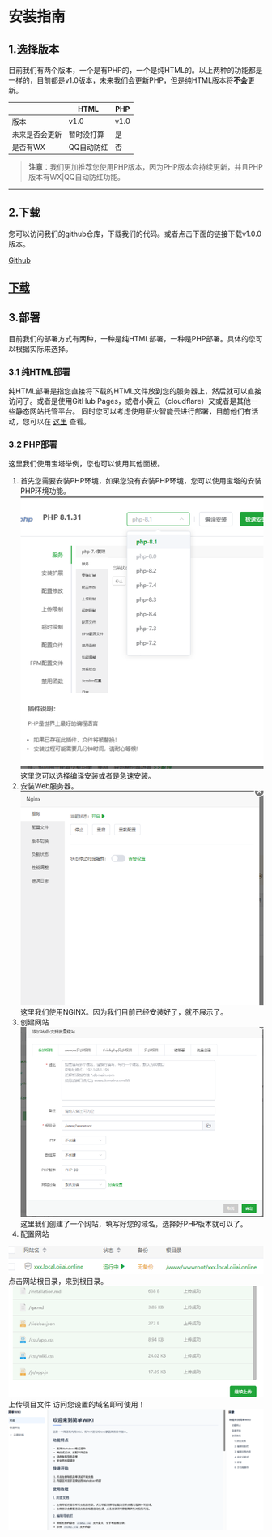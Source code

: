 # 安装指南

## 1.选择版本
目前我们有两个版本，一个是有PHP的，一个是纯HTML的。以上两种的功能都是一样的，目前都是v1.0版本，未来我们会更新PHP，但是纯HTML版本将**不会**更新。

|                              |HTML                               | PHP                                |
|------------------------------|-----------------------------------|------------------------------------|
| 版本                         |          v1.0                        |     v1.0                               |
| 未来是否会更新                         |          暂时没打算                         |              是                      |
| 是否有WX|QQ自动防红                     |           否                        |                          是           |

> **注意**：我们更加推荐您使用PHP版本，因为PHP版本会持续更新，并且PHP版本有WX|QQ自动防红功能。

---

## 2.下载
您可以访问我们的github仓库，下载我们的代码。或者点击下面的链接下载v1.0.0版本。

[Github]([https://easywiki.bqiu.net/download/v1.0.0.tar.gz](https://github.com/SnowBall-Bqiu/easywiki))

[下载](https://easywiki.bqiu.net/download/v1.0.0.tar.gz)
---
## 3.部署
目前我们的部署方式有两种，一种是纯HTML部署，一种是PHP部署。具体的您可以根据实际来选择。
### 3.1 纯HTML部署
纯HTML部署是指您直接将下载的HTML文件放到您的服务器上，然后就可以直接访问了。或者是使用GitHub Pages，或者小黄云（cloudflare）又或者是其他一些静态网站托管平台。
同时您可以考虑使用薪火智能云进行部署，目前他们有活动，您可以在 [这里](https://www.xinhuo.ink) 查看。
### 3.2 PHP部署
这里我们使用宝塔举例，您也可以使用其他面板。
1. 首先您需要安装PHP环境，如果您没有安装PHP环境，您可以使用宝塔的安装PHP环境功能。
![alt text](image.png)
这里您可以选择编译安装或者是急速安装。
2. 安装Web服务器。
![NG](image-1.png)
这里我们使用NGINX。因为我们目前已经安装好了，就不展示了。
3. 创建网站
![alt text](image-2.png)
这里我们创建了一个网站，填写好您的域名，选择好PHP版本就可以了。
4. 配置网站

![alt text](image-3.png)
点击网站根目录，来到根目录。
![alt text](image-4.png)
上传项目文件
访问您设置的域名即可使用！
![alt text](image-5.png)
